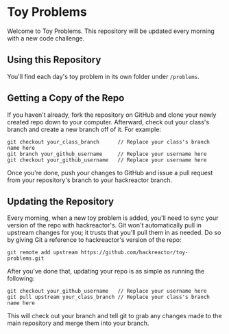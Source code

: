 Toy Problems
============
Welcome to Toy Problems. This repository will be updated every morning with a new
code challenge.

Using this Repository
---------------------
You'll find each day's toy problem in its own folder under `/problems`.

Getting a Copy of the Repo
--------------------------
If you haven't already, fork the repository on GitHub and clone your newly created
repo down to your computer. Afterward, check out your class's branch and create a
new branch off of it. For example:

    git checkout your_class_branch      // Replace your class's branch name here
    git branch your_github_username     // Replace your username here
    git checkout your_github_username   // Replace your username here

Once you're done, push your changes to GitHub and issue a pull request from your
repository's branch to your hackreactor branch.


Updating the Repository
-----------------------

Every morning, when a new toy problem is added, you'll need to sync your version of
the repo with hackreactor's. Git won't automatically pull in upstream changes for
you; it trusts that you'll pull them in as needed. Do so by giving Git a reference
to hackreactor's version of the repo:

    git remote add upstream https://github.com/hackreactor/toy-problems.git

After you've done that, updating your repo is as simple as running the following:

    git checkout your_github_username   // Replace your username here
    git pull upstream your_class_branch // Replace your class's branch name here

This will check out your branch and tell git to grab any changes made to the main
repository and merge them into your branch.
